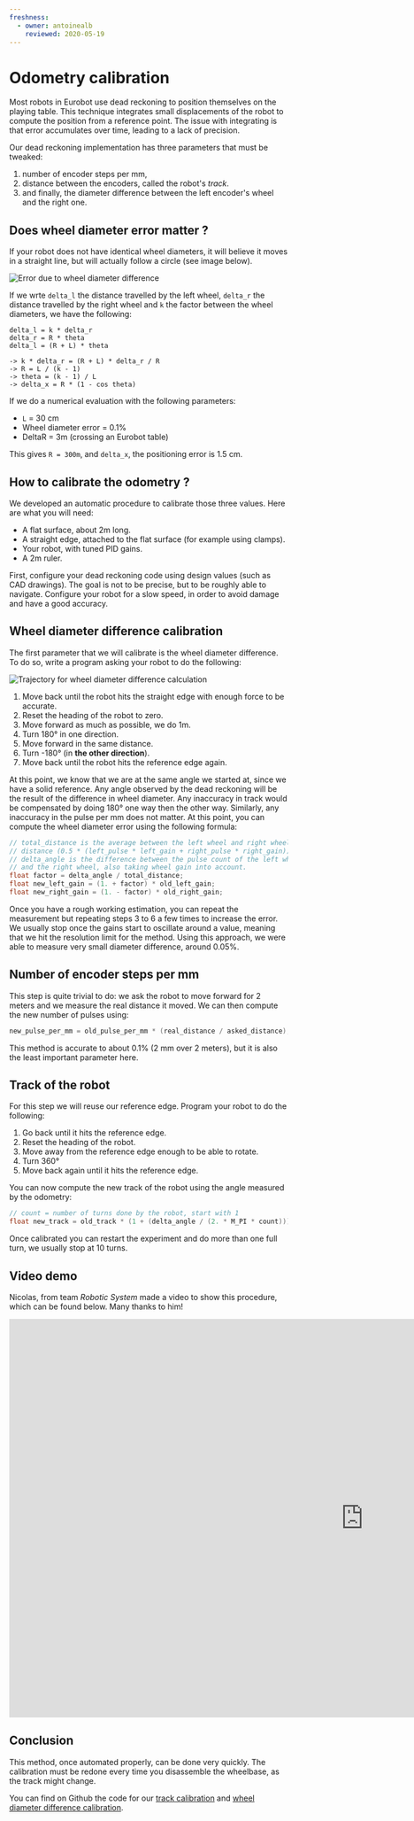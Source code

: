 ```yaml
---
freshness:
  - owner: antoinealb
    reviewed: 2020-05-19
---
```


# Odometry calibration

Most robots in Eurobot use dead reckoning to position themselves on the playing table.
This technique integrates small displacements of the robot to compute the position from a reference point.
The issue with integrating is that error accumulates over time, leading to a lack of precision.

Our dead reckoning implementation has three parameters that must be tweaked:

1. number of encoder steps per mm,
2. distance between the encoders, called the robot's *track*.
3. and finally, the diameter difference between the left encoder's wheel and the right one.

## Does wheel diameter error matter ?

If your robot does not have identical wheel diameters, it will believe it moves in a straight line, but will actually follow a circle (see image below).

![Error due to wheel diameter difference](odometry-wheel-difference-error.png)

If we wrte `delta_l` the distance travelled by the left wheel, `delta_r` the distance travelled by the right wheel and `k` the factor between the wheel diameters, we have the following:

```
delta_l = k * delta_r
delta_r = R * theta
delta_l = (R + L) * theta

-> k * delta_r = (R + L) * delta_r / R
-> R = L / (k - 1)
-> theta = (k - 1) / L
-> delta_x = R * (1 - cos theta)
```

If we do a numerical evaluation with the following parameters:

* `L` = 30 cm
* Wheel diameter error = 0.1%
* DeltaR = 3m (crossing an Eurobot table)

This gives `R = 300m`, and `delta_x`, the positioning error is 1.5 cm.

## How to calibrate the odometry ?

We developed an automatic procedure to calibrate those three values.
Here are what you will need:

* A flat surface, about 2m long.
* A straight edge, attached to the flat surface (for example using clamps).
* Your robot, with tuned PID gains.
* A 2m ruler.

First, configure your dead reckoning code using design values (such as CAD drawings).
The goal is not to be precise, but to be roughly able to navigate.
Configure your robot for a slow speed, in order to avoid damage and have a good accuracy.

## Wheel diameter difference calibration

The first parameter that we will calibrate is the wheel diameter difference.
To do so, write a program asking your robot to do the following:

![Trajectory for wheel diameter difference calculation](odometry-wheel-difference-trajectory.png)

1. Move back until the robot hits the straight edge with enough force to be accurate.
2. Reset the heading of the robot to zero.
3. Move forward as much as possible, we do 1m.
4. Turn 180° in one direction.
5. Move forward in the same distance.
6. Turn -180° (in **the other direction**).
7. Move back until the robot hits the reference edge again.

At this point, we know that we are at the same angle we started at, since we have a solid reference.
Any angle observed by the dead reckoning will be the result of the difference in wheel diameter.
Any inaccuracy in track would be compensated by doing 180° one way then the other way.
Similarly, any inaccuracy in the pulse per mm does not matter.
At this point, you can compute the wheel diameter error using the following formula:

```cpp
// total_distance is the average between the left wheel and right wheel
// distance (0.5 * (left_pulse * left_gain + right_pulse * right_gain)).
// delta_angle is the difference between the pulse count of the left wheel
// and the right wheel, also taking wheel gain into account.
float factor = delta_angle / total_distance;
float new_left_gain = (1. + factor) * old_left_gain;
float new_right_gain = (1. - factor) * old_right_gain;
```

Once you have a rough working estimation, you can repeat the measurement but repeating steps 3 to 6 a few times to increase the error.
We usually stop once the gains start to oscillate around a value, meaning that we hit the resolution limit for the method.
Using this approach, we were able to measure very small diameter difference, around 0.05%.

## Number of encoder steps per mm

This step is quite trivial to do: we ask the robot to move forward for 2 meters and we measure the real distance it moved.
We can then compute the new number of pulses using:

```cpp
new_pulse_per_mm = old_pulse_per_mm * (real_distance / asked_distance);
```

This method is accurate to about 0.1% (2 mm over 2 meters), but it is also the least important parameter here.

## Track of the robot

For this step we will reuse our reference edge.
Program your robot to do the following:

1. Go back until it hits the reference edge.
2. Reset the heading of the robot.
3. Move away from the reference edge enough to be able to rotate.
4. Turn 360°
5. Move back again until it hits the reference edge.

You can now compute the new track of the robot using the angle measured by the odometry:

```cpp
// count = number of turns done by the robot, start with 1
float new_track = old_track * (1 + (delta_angle / (2. * M_PI * count)));
```

Once calibrated you can restart the experiment and do more than one full turn, we usually stop at 10 turns.

## Video demo

Nicolas, from team *Robotic System* made a video to show this procedure, which can be found below.
Many thanks to him!

<div class="ytvideo">
<iframe width="1280" height="720" src="https://www.youtube.com/embed/X5PMFvVecXU" frameborder="0" allow="accelerometer; autoplay; encrypted-media; gyroscope; picture-in-picture" allowfullscreen></iframe>
</div>

## Conclusion

This method, once automated properly, can be done very quickly.
The calibration must be redone every time you disassemble the wheelbase, as the track might change.

You can find on Github the code for our [track calibration](https://github.com/cvra/robot-software/blob/7e81ac9ca49aa92bd2dd3b5b4d32021eec529c44/master-firmware/src/commands.cpp#L724-L777)
and [wheel diameter difference calibration](https://github.com/cvra/robot-software/blob/7e81ac9ca49aa92bd2dd3b5b4d32021eec529c44/master-firmware/src/commands.cpp#L653-L721).

